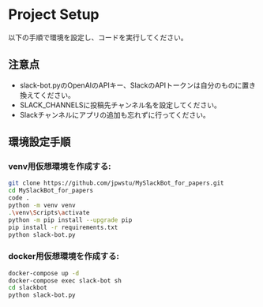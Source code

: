 # Project Setup

以下の手順で環境を設定し、コードを実行してください。

## 注意点
- slack-bot.pyのOpenAIのAPIキー、SlackのAPIトークンは自分のものに置き換えてください。
- SLACK_CHANNELSに投稿先チャンネル名を設定してください。
- Slackチャンネルにアプリの追加も忘れずに行ってください。

## 環境設定手順

### venv用仮想環境を作成する:

```bash
git clone https://github.com/jpwstu/MySlackBot_for_papers.git
cd MySlackBot_for_papers
code .
python -m venv venv
.\venv\Scripts\activate
python -m pip install --upgrade pip
pip install -r requirements.txt
python slack-bot.py
```

### docker用仮想環境を作成する:

```bash
docker-compose up -d
docker-compose exec slack-bot sh
cd slackbot
python slack-bot.py
```